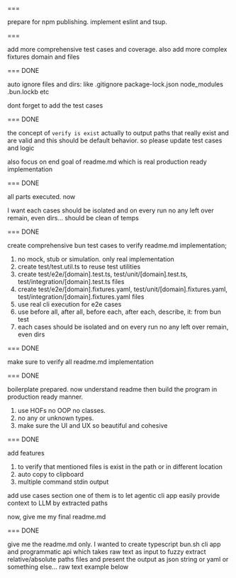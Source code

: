 ===

prepare for npm publishing. implement eslint and tsup.

===

add more comprehensive test cases and coverage. also add more complex fixtures domain and files

=== DONE

auto ignore files and dirs: like .gitignore package-lock.json node_modules .bun.lockb etc

dont forget to add the test cases

=== DONE

the concept of `verify is exist` actually to output paths that really exist and are valid and this should be default behavior. so please update test cases and logic

also focus on end goal of readme.md which is real production ready implementation

=== DONE

all parts executed. now

I want each cases should be isolated and on every run no any left over remain, even dirs... should be clean of temps

=== DONE

create comprehensive bun test cases to verify readme.md implementation;

1. no mock, stub or simulation. only real implementation
2. create test/test.util.ts to reuse test utilities
3. create test/e2e/[domain].test.ts, test/unit/[domain].test.ts, test/integration/[domain].test.ts files
4. create test/e2e/[domain].fixtures.yaml, test/unit/[domain].fixtures.yaml, test/integration/[domain].fixtures.yaml files
4. use real cli execution for e2e cases
5. use before all, after all, before each, after each, describe, it: from bun test
6. each cases should be isolated and on every run no any left over remain, even dirs

=== DONE

make sure to verify all readme.md implementation

=== DONE

boilerplate prepared. now understand readme then build the program in production ready manner.

1. use HOFs no OOP no classes.
2. no any or unknown types.
3. make sure the UI and UX so beautiful and cohesive

=== DONE

add features

1. to verify that mentioned files is exist in the path or in different location
2. auto copy to clipboard
3. multiple command stdin output

add use cases section
one of them is to let agentic cli app easily provide context to LLM by extracted paths

now, give me my final readme.md

=== DONE

give me the readme.md only.  I wanted to create typescript bun.sh cli app and programmatic api which takes raw text as input to fuzzy extract relative/absolute paths files and present the output as json string or yaml or something else... raw text example below
